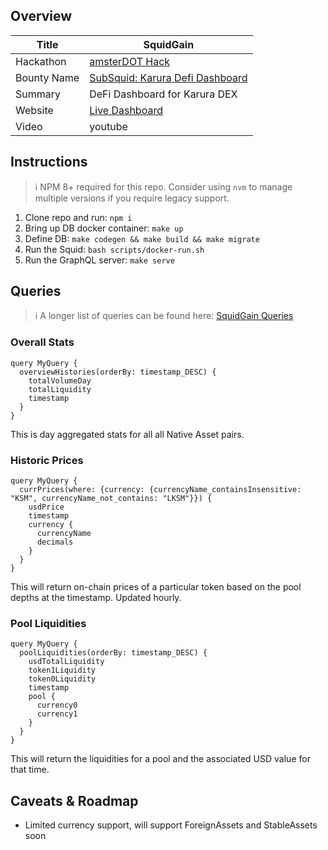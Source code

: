 ## Overview
|Title|SquidGain|
|----|----|
|Hackathon|[amsterDOT Hack](https://dorahacks.io/hackathon/22/detail)|
|Bounty Name|[SubSquid: Karura Defi Dashboard](https://github.com/subsquid/community/issues/7)|
|Summary|DeFi Dashboard for Karura DEX|
|Website|[Live Dashboard](https://karura-subsquid-dashboard.netlify.app/)|
|Video|youtube|


## Instructions
> :information_source: NPM 8+ required for this repo. Consider using `nvm` to manage multiple versions if you require legacy support.

1) Clone repo and run: `npm i`
2) Bring up DB docker container: `make up`
3) Define DB: `make codegen && make build && make migrate`
4) Run the Squid: `bash scripts/docker-run.sh`
5) Run the GraphQL server: `make serve`

## Queries
> :information_source: A longer list of queries can be found here: [SquidGain Queries](https://hackmd.io/FfIG5fErSjiS2YKvNYv6-A)
### Overall Stats
```
query MyQuery {
  overviewHistories(orderBy: timestamp_DESC) {
    totalVolumeDay
    totalLiquidity
    timestamp
  }
}
```
This is day aggregated stats for all all Native Asset pairs.

### Historic Prices
```
query MyQuery {
  currPrices(where: {currency: {currencyName_containsInsensitive: "KSM", currencyName_not_contains: "LKSM"}}) {
    usdPrice
    timestamp
    currency {
      currencyName
      decimals
    }
  }
}
```
This will return on-chain prices of a particular token based on the pool depths at the timestamp. Updated hourly.
### Pool Liquidities
```
query MyQuery {
  poolLiquidities(orderBy: timestamp_DESC) {
    usdTotalLiquidity
    token1Liquidity
    token0Liquidity
    timestamp
    pool {
      currency0
      currency1
    }
  }
}
```
This will return the liquidities for a pool and the associated USD value for that time.

## Caveats & Roadmap
- Limited currency support, will support ForeignAssets and StableAssets soon
